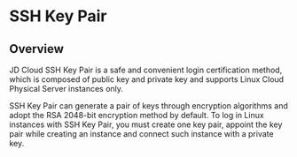 # SSH Key Pair

## Overview

JD Cloud SSH Key Pair is a safe and convenient login certification method, which is composed of public key and private key and supports Linux Cloud Physical Server instances only.

SSH Key Pair can generate a pair of keys through encryption algorithms and adopt the RSA 2048-bit encryption method by default. To log in Linux instances with SSH Key Pair, you must create one key pair, appoint the key pair while creating an instance and connect such instance with a private key.
